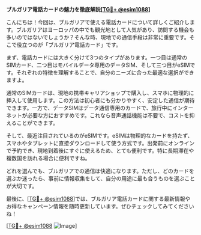 **ブルガリア電話カードの魅力を徹底解説[[TG💪+ @esim1088](https://t.me/s/esim1088)]**

こんにちは！今回は、ブルガリアで使える電話カードについて詳しくご紹介します。ブルガリアはヨーロッパの中でも観光地として人気があり、訪問する機会も多いのではないでしょうか？そんな時、現地での通信手段は非常に重要です。そこで役立つのが「ブルガリア電話カード」です。

まず、電話カードには大きく分けて3つのタイプがあります。一つ目は通常のSIMカード、二つ目はモバイルデータ専用のデータSIM、そして三つ目がeSIMです。それぞれの特徴を理解することで、自分のニーズに合った最適な選択ができますよ。

通常のSIMカードは、現地の携帯キャリアショップで購入し、スマホに物理的に挿入して使用します。この方法は初心者にも分かりやすく、安定した通信が期待できます。一方で、データSIMはデータ通信専用のカードで、旅行中にインターネットが必要な方におすすめです。これなら音声通話機能は不要で、コストを抑えることができます。

そして、最近注目されているのがeSIMです。eSIMは物理的なカードを持たず、スマホやタブレットに直接ダウンロードして使う方式です。出発前にオンラインで予約でき、現地到着後にすぐに使えるため、とても便利です。特に長期滞在や複数国を訪れる場合に便利ですね。

どれを選んでも、ブルガリアでの通信は快適になります。ただし、どのカードを選ぶか迷ったら、事前に情報収集をして、自分の用途に最も合うものを選ぶことが大切です。

最後に、[[TG💪+ @esim1088](https://t.me/s/esim1088)]では、ブルガリア電話カードに関する最新情報やお得なキャンペーン情報を随時更新しています。ぜひチェックしてみてくださいね！

[[TG💪+ @esim1088](https://t.me/s/esim1088) ![Image](https://i.postimg.cc/Y0z9fWf4/image.png)]